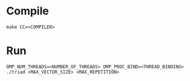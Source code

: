 # Compile
`make CC=<COMPILER>`

# Run
`OMP_NUM_THREADS=<NUMBER_OF_THREADS> OMP_PROC_BIND=<THREAD_BINDING> ./triad <MAX_VECTOR_SIZE> <MAX_REPETITION>`
